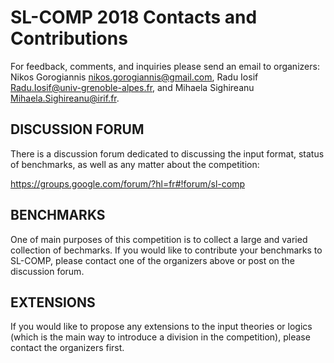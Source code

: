 # SL-COMP 2018 Contacts and Contributions #


For feedback, comments, and inquiries please send an email to organizers:
Nikos Gorogiannis <nikos.gorogiannis@gmail.com>,
Radu Iosif <Radu.Iosif@univ-grenoble-alpes.fr>, and
Mihaela Sighireanu <Mihaela.Sighireanu@irif.fr>. 


## DISCUSSION FORUM ##

There is a discussion forum dedicated to discussing the input format,
status of benchmarks, as well as any matter about the competition:

https://groups.google.com/forum/?hl=fr#!forum/sl-comp


## BENCHMARKS ##

One of main purposes of this competition is to collect a large and varied
collection of bechmarks. If you would like to contribute your benchmarks to 
SL-COMP, please contact one of the organizers above or post on the discussion
forum.


## EXTENSIONS ##

If you would like to propose any extensions to the input theories or logics
(which is the main way to introduce a division in the competition), 
please contact the organizers first.


